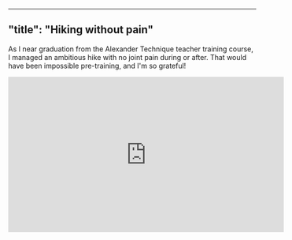 
---
"title": "Hiking without pain"
---

As I near graduation from the Alexander Technique teacher training course, I managed an ambitious hike with no joint pain during or after. That would have been impossible pre-training, and I'm so grateful!



<iframe width="560" height="315" src="https://www.youtube.com/embed/ceA5CvanjFE?si=7Y3mO-gVTu4Zv3wE" title="YouTube video player" frameborder="0" allow="accelerometer; autoplay; clipboard-write; encrypted-media; gyroscope; picture-in-picture; web-share" referrerpolicy="strict-origin-when-cross-origin" allowfullscreen></iframe>
